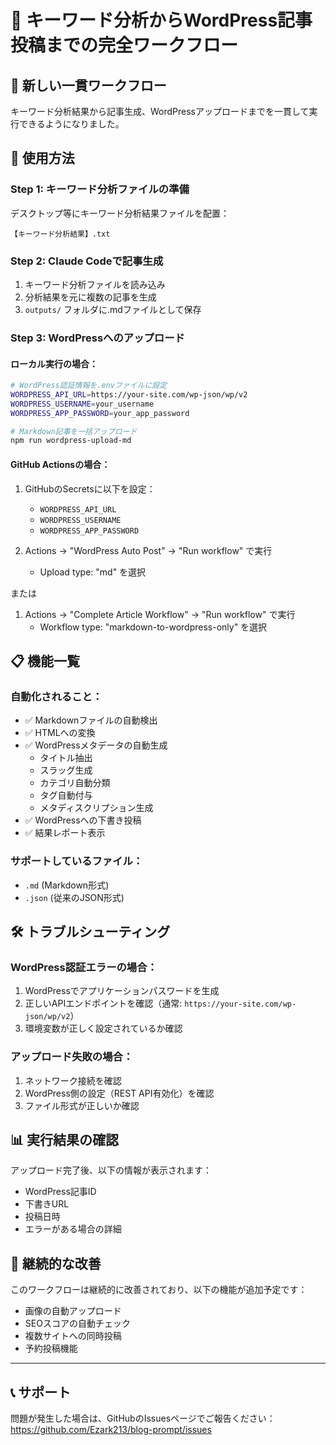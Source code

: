 # 📝 キーワード分析からWordPress記事投稿までの完全ワークフロー

## 🎯 新しい一貫ワークフロー

キーワード分析結果から記事生成、WordPressアップロードまでを一貫して実行できるようになりました。

## 🚀 使用方法

### Step 1: キーワード分析ファイルの準備
デスクトップ等にキーワード分析結果ファイルを配置：
```
【キーワード分析結果】.txt
```

### Step 2: Claude Codeで記事生成
1. キーワード分析ファイルを読み込み
2. 分析結果を元に複数の記事を生成
3. `outputs/` フォルダに.mdファイルとして保存

### Step 3: WordPressへのアップロード

#### ローカル実行の場合：
```bash
# WordPress認証情報を.envファイルに設定
WORDPRESS_API_URL=https://your-site.com/wp-json/wp/v2
WORDPRESS_USERNAME=your_username
WORDPRESS_APP_PASSWORD=your_app_password

# Markdown記事を一括アップロード
npm run wordpress-upload-md
```

#### GitHub Actionsの場合：
1. GitHubのSecretsに以下を設定：
   - `WORDPRESS_API_URL`
   - `WORDPRESS_USERNAME` 
   - `WORDPRESS_APP_PASSWORD`

2. Actions → "WordPress Auto Post" → "Run workflow" で実行
   - Upload type: "md" を選択

または

1. Actions → "Complete Article Workflow" → "Run workflow" で実行
   - Workflow type: "markdown-to-wordpress-only" を選択

## 📋 機能一覧

### 自動化されること：
- ✅ Markdownファイルの自動検出
- ✅ HTMLへの変換
- ✅ WordPressメタデータの自動生成
  - タイトル抽出
  - スラッグ生成
  - カテゴリ自動分類
  - タグ自動付与
  - メタディスクリプション生成
- ✅ WordPressへの下書き投稿
- ✅ 結果レポート表示

### サポートしているファイル：
- `.md` (Markdown形式)
- `.json` (従来のJSON形式)

## 🛠️ トラブルシューティング

### WordPress認証エラーの場合：
1. WordPressでアプリケーションパスワードを生成
2. 正しいAPIエンドポイントを確認（通常: `https://your-site.com/wp-json/wp/v2`）
3. 環境変数が正しく設定されているか確認

### アップロード失敗の場合：
1. ネットワーク接続を確認
2. WordPress側の設定（REST API有効化）を確認
3. ファイル形式が正しいか確認

## 📊 実行結果の確認

アップロード完了後、以下の情報が表示されます：
- WordPress記事ID
- 下書きURL
- 投稿日時
- エラーがある場合の詳細

## 🔄 継続的な改善

このワークフローは継続的に改善されており、以下の機能が追加予定です：
- 画像の自動アップロード
- SEOスコアの自動チェック
- 複数サイトへの同時投稿
- 予約投稿機能

---

## 📞 サポート

問題が発生した場合は、GitHubのIssuesページでご報告ください：
https://github.com/Ezark213/blog-prompt/issues
